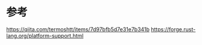 

# 参考

https://qiita.com/termoshtt/items/7d97bfb5d7e31e7b341b
https://forge.rust-lang.org/platform-support.html
